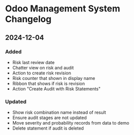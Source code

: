 # Odoo Management System Changelog

## 2024-12-04

### Added

* Risk last review date
* Chatter view on risk and audit
* Action to create risk revision
* Risk counter that shown in display name
* Ribbon that shows if risk is revision
* Action "Create Audit with Risk Statements"

### Updated

* Show risk combination name instead of result
* Ensure audit stages are not updated
* Move severity and probability records from data to demo
* Delete statement if audit is deleted
